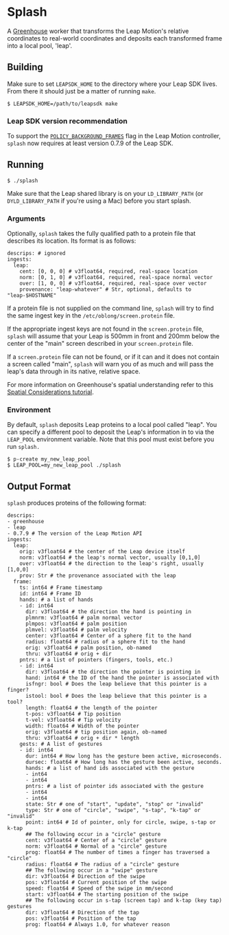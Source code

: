 # Splash

A [Greenhouse](http://greenhouse.oblong.com/) worker that transforms
the Leap Motion's relative coordinates to real-world coordinates and
deposits each transformed frame into a local pool, 'leap'.

## Building

Make sure to set `LEAPSDK_HOME` to the directory where your Leap
SDK lives.  From there it should just be a matter of running `make`.

    $ LEAPSDK_HOME=/path/to/leapsdk make

### Leap SDK version recommendation

To support the [`POLICY_BACKGROUND_FRAMES`](https://developer.leapmotion.com/articles/testing-background-leap-applications)
flag in the Leap Motion controller, `splash` now requires at least
version 0.7.9 of the Leap SDK.

## Running

    $ ./splash

Make sure that the Leap shared library is on your `LD_LIBRARY_PATH`
(or `DYLD_LIBRARY_PATH` if you're using a Mac) before you start
splash.


### Arguments

Optionally, `splash` takes the fully qualified path to a protein file
that describes its location.  Its format is as follows:

    descrips: # ignored
    ingests:
      leap:
        cent: [0, 0, 0] # v3float64, required, real-space location
        norm: [0, 1, 0] # v3float64, required, real-space normal vector
        over: [1, 0, 0] # v3float64, required, real-space over vector
        provenance: "leap-whatever" # Str, optional, defaults to "leap-$HOSTNAME"

If a protein file is not supplied on the command line, `splash` will
try to find the same ingest key in the `/etc/oblong/screen.protein` file.

If the appropriate ingest keys are not found in the `screen.protein` file,
`splash` will assume that your Leap is 500mm in front and 200mm below the
center of the "main" screen described in your `screen.protein` file.

If a `screen.protein` file can not be found, or if it can and it does not
contain a screen called "main", `splash` will warn you of as much and will
pass the leap's data through in its native, relative space.

For more information on Greenhouse's spatial understanding refer to this
[Spatial Considerations tutorial](http://greenhouse.oblong.com/learning/spatial.html).

### Environment

By default, `splash` deposits Leap proteins to a local pool called "leap". You
can specify a different pool to deposit the Leap's information in to via the
`LEAP_POOL` environment variable.  Note that this pool must exist before you run
`splash.`

    $ p-create my_new_leap_pool
    $ LEAP_POOL=my_new_leap_pool ./splash

## Output Format

`splash` produces proteins of the following format:

    descrips:
    - greenhouse
    - leap
    - 0.7.9 # The version of the Leap Motion API
    ingests:
      leap:
        orig: v3float64 # the center of the Leap device itself
        norm: v3float64 # the leap's normal vector, usually [0,1,0]
        over: v3float64 # the direction to the leap's right, usually [1,0,0]
        prov: Str # the provenance associated with the leap
      frame:
        ts: int64 # Frame timestamp
        id: int64 # Frame ID
        hands: # a list of hands
        - id: int64
          dir: v3float64 # the direction the hand is pointing in
          plmnrm: v3float64 # palm normal vector
          plmpos: v3float64 # palm position
          plmvel: v3float64 # palm velocity
          center: v3float64 # Center of a sphere fit to the hand
          radius: float64 # radius of a sphere fit to the hand
          orig: v3float64 # palm position, ob-named
          thru: v3float64 # orig + dir
        pntrs: # a list of pointers (fingers, tools, etc.)
        - id: int64
          dir: v3float64 # the direction the pointer is pointing in
          hand: int64 # the ID of the hand the pointer is associated with
          isfngr: bool # Does the leap believe that this pointer is a finger?
          istool: bool # Does the leap believe that this pointer is a tool?
          length: float64 # the length of the pointer
          t-pos: v3float64 # Tip position
          t-vel: v3float64 # Tip velocity
          width: float64 # Width of the pointer
          orig: v3float64 # tip position again, ob-named
          thru: v3float64 # orig + dir * length
        gests: # A list of gestures
        - id: int64
          dur: int64 # How long has the gesture been active, microseconds.
          dursec: float64 # How long has the gesture been active, seconds.
          hands: # a list of hand ids associated with the gesture
          - int64
          - int64
          pntrs: # a list of pointer ids associated with the gesture
          - int64
          - int64
          state: Str # one of "start", "update", "stop" or "invalid"
          type: Str # one of "circle", "swipe", "s-tap", "k-tap" or "invalid"
          point: int64 # Id of pointer, only for circle, swipe, s-tap or k-tap
          ## The following occur in a "circle" gesture
          cent: v3float64 # Center of a "circle" gesture
          norm: v3float64 # Normal of a "circle" gesture
          prog: float64 # The number of times a finger has traversed a "circle"
          radius: float64 # The radius of a "circle" gesture
          ## The following occur in a "swipe" gesture
          dir: v3float64 # Direction of the swipe
          pos: v3float64 # Current position of the swipe
          speed: float64 # Speed of the swipe in mm/second
          start: v3float64 # The starting position of the swipe
          ## The following occur in s-tap (screen tap) and k-tap (key tap) gestures
          dir: v3float64 # Direction of the tap
          pos: v3float64 # Position of the tap
          prog: float64 # Always 1.0, for whatever reason

